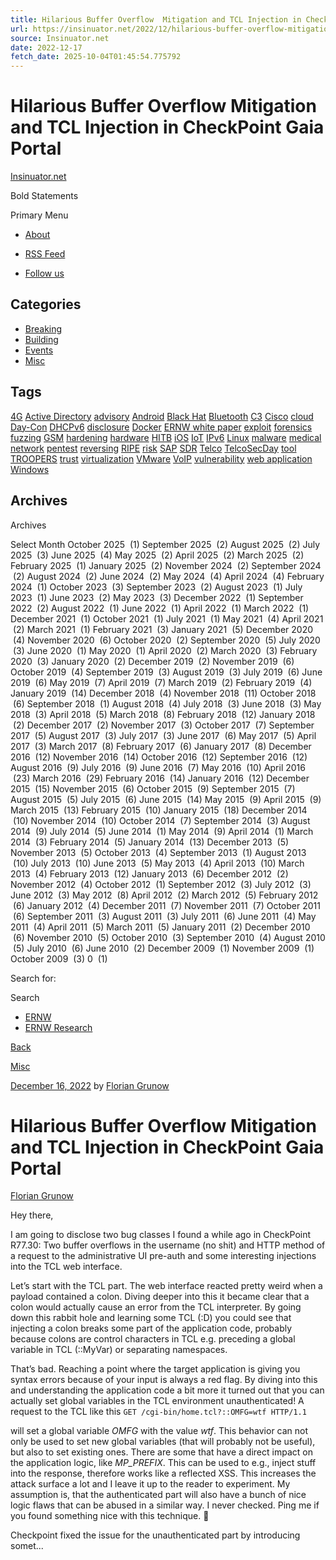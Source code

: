 ```yaml
---
title: Hilarious Buffer Overflow  Mitigation and TCL Injection in CheckPoint Gaia Portal
url: https://insinuator.net/2022/12/hilarious-buffer-overflow-mitigation-and-tcl-injection-in-checkpoint-gaia-portal/
source: Insinuator.net
date: 2022-12-17
fetch_date: 2025-10-04T01:45:54.775792
---
```


# Hilarious Buffer Overflow  Mitigation and TCL Injection in CheckPoint Gaia Portal

[Insinuator.net](https://insinuator.net/)

Bold Statements

Primary Menu

* [About](https://insinuator.net/about/)

* [RSS Feed](https://insinuator.net/?feed=rss)
* [Follow us](http://twitter.com/insinuator)

## Categories

* [Breaking](https://insinuator.net/category/breaking/)
* [Building](https://insinuator.net/category/building/)
* [Events](https://insinuator.net/category/events/)
* [Misc](https://insinuator.net/category/misc/)

## Tags

[4G](https://insinuator.net/tag/4g/)
[Active Directory](https://insinuator.net/tag/active-directory/)
[advisory](https://insinuator.net/tag/advisory/)
[Android](https://insinuator.net/tag/android/)
[Black Hat](https://insinuator.net/tag/black-hat/)
[Bluetooth](https://insinuator.net/tag/bluetooth/)
[C3](https://insinuator.net/tag/c3/)
[Cisco](https://insinuator.net/tag/cisco/)
[cloud](https://insinuator.net/tag/cloud/)
[Day-Con](https://insinuator.net/tag/day-con/)
[DHCPv6](https://insinuator.net/tag/dhcpv6/)
[disclosure](https://insinuator.net/tag/disclosure/)
[Docker](https://insinuator.net/tag/docker/)
[ERNW white paper](https://insinuator.net/tag/ernw-white-paper/)
[exploit](https://insinuator.net/tag/exploit/)
[forensics](https://insinuator.net/tag/forensics/)
[fuzzing](https://insinuator.net/tag/fuzzing/)
[GSM](https://insinuator.net/tag/gsm/)
[hardening](https://insinuator.net/tag/hardening/)
[hardware](https://insinuator.net/tag/hardware/)
[HITB](https://insinuator.net/tag/hitb/)
[iOS](https://insinuator.net/tag/ios/)
[IoT](https://insinuator.net/tag/iot/)
[IPv6](https://insinuator.net/tag/ipv6/)
[Linux](https://insinuator.net/tag/linux/)
[malware](https://insinuator.net/tag/malware/)
[medical](https://insinuator.net/tag/medical/)
[network](https://insinuator.net/tag/network/)
[pentest](https://insinuator.net/tag/pentest/)
[reversing](https://insinuator.net/tag/reversing/)
[RIPE](https://insinuator.net/tag/ripe/)
[risk](https://insinuator.net/tag/risk/)
[SAP](https://insinuator.net/tag/sap/)
[SDR](https://insinuator.net/tag/sdr/)
[Telco](https://insinuator.net/tag/telco/)
[TelcoSecDay](https://insinuator.net/tag/telcosecday/)
[tool](https://insinuator.net/tag/tool/)
[TROOPERS](https://insinuator.net/tag/troopers/)
[trust](https://insinuator.net/tag/trust/)
[virtualization](https://insinuator.net/tag/virtualization/)
[VMware](https://insinuator.net/tag/vmware/)
[VoIP](https://insinuator.net/tag/voip/)
[vulnerability](https://insinuator.net/tag/vulnerability/)
[web application](https://insinuator.net/tag/web-application/)
[Windows](https://insinuator.net/tag/windows/)

## Archives

Archives

Select Month
 October 2025  (1)
 September 2025  (2)
 August 2025  (2)
 July 2025  (3)
 June 2025  (4)
 May 2025  (2)
 April 2025  (2)
 March 2025  (2)
 February 2025  (1)
 January 2025  (2)
 November 2024  (2)
 September 2024  (2)
 August 2024  (2)
 June 2024  (2)
 May 2024  (4)
 April 2024  (4)
 February 2024  (1)
 October 2023  (3)
 September 2023  (2)
 August 2023  (1)
 July 2023  (1)
 June 2023  (2)
 May 2023  (3)
 December 2022  (1)
 September 2022  (2)
 August 2022  (1)
 June 2022  (1)
 April 2022  (1)
 March 2022  (1)
 December 2021  (1)
 October 2021  (1)
 July 2021  (1)
 May 2021  (4)
 April 2021  (2)
 March 2021  (1)
 February 2021  (3)
 January 2021  (5)
 December 2020  (4)
 November 2020  (6)
 October 2020  (2)
 September 2020  (5)
 July 2020  (3)
 June 2020  (1)
 May 2020  (1)
 April 2020  (2)
 March 2020  (3)
 February 2020  (3)
 January 2020  (2)
 December 2019  (2)
 November 2019  (6)
 October 2019  (4)
 September 2019  (3)
 August 2019  (3)
 July 2019  (6)
 June 2019  (6)
 May 2019  (7)
 April 2019  (7)
 March 2019  (2)
 February 2019  (4)
 January 2019  (14)
 December 2018  (4)
 November 2018  (11)
 October 2018  (6)
 September 2018  (1)
 August 2018  (4)
 July 2018  (3)
 June 2018  (3)
 May 2018  (3)
 April 2018  (5)
 March 2018  (8)
 February 2018  (12)
 January 2018  (2)
 December 2017  (2)
 November 2017  (3)
 October 2017  (7)
 September 2017  (5)
 August 2017  (3)
 July 2017  (3)
 June 2017  (6)
 May 2017  (5)
 April 2017  (3)
 March 2017  (8)
 February 2017  (6)
 January 2017  (8)
 December 2016  (12)
 November 2016  (14)
 October 2016  (12)
 September 2016  (12)
 August 2016  (9)
 July 2016  (9)
 June 2016  (7)
 May 2016  (10)
 April 2016  (23)
 March 2016  (29)
 February 2016  (14)
 January 2016  (12)
 December 2015  (15)
 November 2015  (6)
 October 2015  (9)
 September 2015  (7)
 August 2015  (5)
 July 2015  (6)
 June 2015  (14)
 May 2015  (9)
 April 2015  (9)
 March 2015  (13)
 February 2015  (10)
 January 2015  (18)
 December 2014  (10)
 November 2014  (10)
 October 2014  (7)
 September 2014  (3)
 August 2014  (9)
 July 2014  (5)
 June 2014  (1)
 May 2014  (9)
 April 2014  (1)
 March 2014  (3)
 February 2014  (5)
 January 2014  (13)
 December 2013  (5)
 November 2013  (5)
 October 2013  (4)
 September 2013  (1)
 August 2013  (10)
 July 2013  (10)
 June 2013  (5)
 May 2013  (4)
 April 2013  (10)
 March 2013  (4)
 February 2013  (12)
 January 2013  (6)
 December 2012  (2)
 November 2012  (4)
 October 2012  (1)
 September 2012  (3)
 July 2012  (3)
 June 2012  (3)
 May 2012  (8)
 April 2012  (2)
 March 2012  (5)
 February 2012  (6)
 January 2012  (4)
 December 2011  (7)
 November 2011  (7)
 October 2011  (6)
 September 2011  (3)
 August 2011  (3)
 July 2011  (6)
 June 2011  (4)
 May 2011  (4)
 April 2011  (5)
 March 2011  (5)
 January 2011  (2)
 December 2010  (6)
 November 2010  (5)
 October 2010  (3)
 September 2010  (4)
 August 2010  (5)
 July 2010  (6)
 June 2010  (2)
 December 2009  (1)
 November 2009  (1)
 October 2009  (3)
 0  (1)

Search for:

Search

* [ERNW](https://www.ernw.de)
* [ERNW Research](https://www.ernw-research.de)

[Back](https://insinuator.net/#post-14113)

[Misc](https://insinuator.net/category/misc/)

[December 16, 2022](https://insinuator.net/2022/12/hilarious-buffer-overflow-mitigation-and-tcl-injection-in-checkpoint-gaia-portal/) by [Florian Grunow](https://insinuator.net/author/fgrunow/)

# Hilarious Buffer Overflow Mitigation and TCL Injection in CheckPoint Gaia Portal

[Florian Grunow](https://insinuator.net/author/fgrunow/ "Florian Grunow")

Hey there,

I am going to disclose two bug classes I found a while ago in CheckPoint R77.30: Two buffer overflows in the username (no shit) and HTTP method of a request to the administrative UI pre-auth and some interesting injections into the TCL web interface.

Let’s start with the TCL part. The web interface reacted pretty weird when a payload contained a colon. Diving deeper into this it became clear that a colon would actually cause an error from the TCL interpreter. By going down this rabbit hole and learning some TCL (:D) you could see that injecting a colon breaks some part of the application code, probably because colons are control characters in TCL e.g. preceding a global variable in TCL (::MyVar) or separating namespaces.

That’s bad. Reaching a point where the target application is giving you syntax errors because of your input is always a red flag. By diving into this and understanding the application code a bit more it turned out that you can actually set global variables in the TCL environment unauthenticated! A request to the TCL like this
 `GET /cgi-bin/home.tcl?::OMFG=wtf HTTP/1.1`

will set a global variable *OMFG* with the value *wtf*. This behavior can not only be used to set new global variables (that will probably not be useful), but also to set existing ones. There are some that have a direct impact on the application logic, like *MP\_PREFIX*. This can be used to e.g., inject stuff into the response, therefore works like a reflected XSS. This increases the attack surface a lot and I leave it up to the reader to experiment. My assumption is, that the authenticated part will also have a bunch of nice logic flaws that can be abused in a similar way. I never checked. Ping me if you found something nice with this technique. 🙂

Checkpoint fixed the issue for the unauthenticated part by introducing somet...